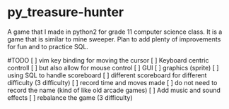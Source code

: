 # py_treasure-hunter
A game that I made in python2 for grade 11 computer science class.
It is a game that is similar to mine sweeper.
Plan to add plenty of improvements for fun and to practice SQL.


#TODO
[ ] vim key binding for moving the cursor
    [ ] Keyboard centric controll
    [ ] but also allow for mouse control
[ ] GUI
    [ ] graphics (sprite)
[ ] using SQL to handle scoreboard
    [ ] different scoreboard for different difficulty (3 difficulty)
    [ ] record time and moves made
    [ ] do not need to record the name (kind of like old arcade games)
[ ] Add music and sound effects
[ ] rebalance the game (3 difficulty)
